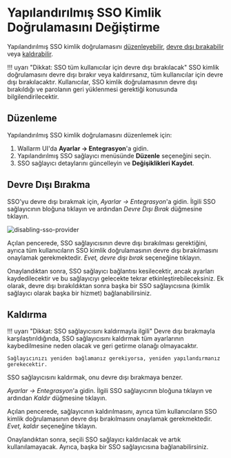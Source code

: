# Yapılandırılmış SSO Kimlik Doğrulamasını Değiştirme

[img-disable-sso-provider]:     ../../../images/admin-guides/configuration-guides/sso/disable-sso-provider.png

[doc-setup-sso-gsuite]:     gsuite/overview.md
[doc-setup-sso-okta]:       okta/overview.md

[anchor-edit]:      #editing
[anchor-disable]:   #disabling
[anchor-remove]:    #removing

Yapılandırılmış SSO kimlik doğrulamasını [düzenleyebilir][anchor-edit], [devre dışı bırakabilir][anchor-disable] veya [kaldırabilir][anchor-remove].

!!! uyarı "Dikkat: SSO tüm kullanıcılar için devre dışı bırakılacak"
    SSO kimlik doğrulamasını devre dışı bırakır veya kaldırırsanız, tüm kullanıcılar için devre dışı bırakılacaktır. Kullanıcılar, SSO kimlik doğrulamasının devre dışı bırakıldığı ve parolanın geri yüklenmesi gerektiği konusunda bilgilendirilecektir.

## Düzenleme

Yapılandırılmış SSO kimlik doğrulamasını düzenlemek için:

1. Wallarm UI'da **Ayarlar → Entegrasyon**'a gidin.
2. Yapılandırılmış SSO sağlayıcı menüsünde **Düzenle** seçeneğini seçin.
3. SSO sağlayıcı detaylarını güncelleyin ve **Değişiklikleri Kaydet**.

## Devre Dışı Bırakma

SSO'yu devre dışı bırakmak için, *Ayarlar → Entegrasyon*'a gidin. İlgili SSO sağlayıcının bloğuna tıklayın ve ardından *Devre Dışı Bırak* düğmesine tıklayın.

![disabling-sso-provider][img-disable-sso-provider]

Açılan pencerede, SSO sağlayıcısının devre dışı bırakılması gerektiğini, ayrıca tüm kullanıcıların SSO kimlik doğrulamasının devre dışı bırakılmasını onaylamak gerekmektedir.
*Evet, devre dışı bırak* seçeneğine tıklayın.

Onaylandıktan sonra, SSO sağlayıcı bağlantısı kesilecektir, ancak ayarları kaydedilecektir ve bu sağlayıcıyı gelecekte tekrar etkinleştirebileceksiniz. Ek olarak, devre dışı bırakıldıktan sonra başka bir SSO sağlayıcısına (kimlik sağlayıcı olarak başka bir hizmet) bağlanabilirsiniz.

##  Kaldırma

!!! uyarı "Dikkat: SSO sağlayıcısını kaldırmayla ilgili"
    Devre dışı bırakmayla karşılaştırıldığında, SSO sağlayıcısını kaldırmak tüm ayarlarının kaybedilmesine neden olacak ve geri getirme olanağı olmayacaktır.
    
    Sağlayıcınızı yeniden bağlamanız gerekiyorsa, yeniden yapılandırmanız gerekecektir.


SSO sağlayıcısını kaldırmak, onu devre dışı bırakmaya benzer.

*Ayarlar → Entegrasyon*'a gidin. İlgili SSO sağlayıcının bloğuna tıklayın ve ardından *Kaldır* düğmesine tıklayın.

Açılan pencerede, sağlayıcının kaldırılmasını, ayrıca tüm kullanıcıların SSO kimlik doğrulamasının devre dışı bırakılmasını onaylamak gerekmektedir.
*Evet, kaldır* seçeneğine tıklayın.

Onaylandıktan sonra, seçili SSO sağlayıcı kaldırılacak ve artık kullanılamayacak. Ayrıca, başka bir SSO sağlayıcısına bağlanabilirsiniz.
